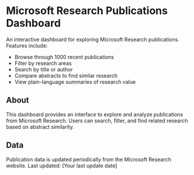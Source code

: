 # Microsoft Research Publications Dashboard

An interactive dashboard for exploring Microsoft Research publications. Features include:
- Browse through 1000 recent publications
- Filter by research areas
- Search by title or author
- Compare abstracts to find similar research
- View plain-language summaries of research value

## About
This dashboard provides an interface to explore and analyze publications from Microsoft Research. Users can search, filter, and find related research based on abstract similarity.

## Data
Publication data is updated periodically from the Microsoft Research website.
Last updated: [Your last update date]
